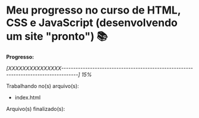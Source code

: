# Meu progresso no curso de HTML, CSS e JavaScript (desenvolvendo um site "pronto") :books:

**Progresso:**

*[XXXXXXXXXXXXXXX-------------------------------------------------------------------------------------] 15%*



Trabalhando no(s) arquivo(s):

 - index.html

Arquivo(s) finalizado(s):

